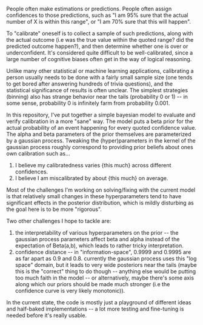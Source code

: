 
People often make estimations or predictions. People often assign confidences to those predictions, such as "I am 95% sure that the actual number of X is within this range", or "I am 70% sure that this will happen".

To "calibrate" oneself is to collect a sample of such predictions, along with the actual outcome (i.e was the true value within the quoted range? did the predicted outcome happen?), and then determine whether one is over or underconfident. It's considered quite difficult to be well-calibrated, since a large number of cognitive biases often get in the way of logical reasoning.

Unlike many other statistical or machine learning applications, calibrating a person usually needs to be done with a fairly small sample size (one tends to get bored after answering hundreds of trivia questions), and the statistical significance of results is often unclear. The simplest strategies (binning) also has strange behavior near the tails (probability 0 or 1) -- in some sense, probability 0 is infinitely farm from probability 0.001.

In this repository, I've put together a simple bayesian model to evaluate and verify calibration in a more "sane" way. The model puts a beta prior for the actual probability of an event happening for every quoted confidence value. The alpha and beta parameters of the prior themselves are parameterized by a gaussian process. Tweaking the (hyper)parameters in the kernel of the gaussian process roughly correspond to providing prior beliefs about ones own calibration such as...

1. I believe my calibratedness varies {this much} across different confidences.
2. I believe I am miscalibrated by about {this much} on average.

Most of the challenges I'm working on solving/fixing with the current model is that relatively small changes in these hyperparameters tend to have significant effects in the posterior distribution, which is mildly disturbing as the goal here is to be more "rigorous". 

Two other challenges I hope to tackle are:

1. the interpretability of various hyperparameters on the prior -- the gaussian process parameters affect beta and alpha instead of the expectation of Beta(a,b), which leads to rather tricky interpretation.
2. confidence distance -- in "information-space", 0.9999 and 0.9995 are as far apart as 0.9 and 0.8. currently the gaussian process uses this "log space" domain, but it leads to very wide posteriors near the tails (maybe this is the "correct" thing to do though -- anything else would be putting too much faith in the model -- or alternatively, maybe there's some axis along which our priors should be made much stronger (i.e the confidence curve is very likely monotonic)). 

In the current state, the code is mostly just a playground of different ideas and half-baked implementations -- a lot more testing and fine-tuning is needed before it's really usable.